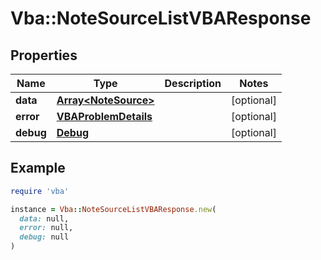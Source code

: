 # Vba::NoteSourceListVBAResponse

## Properties

| Name | Type | Description | Notes |
| ---- | ---- | ----------- | ----- |
| **data** | [**Array&lt;NoteSource&gt;**](NoteSource.md) |  | [optional] |
| **error** | [**VBAProblemDetails**](VBAProblemDetails.md) |  | [optional] |
| **debug** | [**Debug**](Debug.md) |  | [optional] |

## Example

```ruby
require 'vba'

instance = Vba::NoteSourceListVBAResponse.new(
  data: null,
  error: null,
  debug: null
)
```

